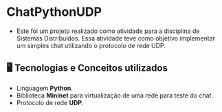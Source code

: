 # ChatPythonUDP

* Este foi um projeto realizado como atividade para a disciplina de Sistemas Distribuídos. Essa atividade teve como objetivo implementar um simples chat utilizando o protocolo de rede UDP.

## :desktop_computer: Tecnologias e Conceitos utilizados 
- Linguagem **Python**. 
- Biblioteca **Mininet** para virtualização de uma rede para teste do chat.
- Protocolo de rede **UDP**.